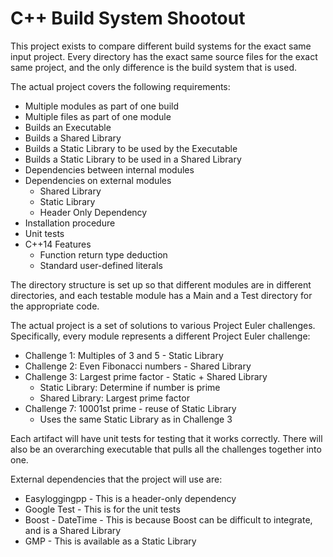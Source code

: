 # C++ Build System Shootout

This project exists to compare different build systems for the exact same input project. Every directory has the exact same source files for the exact same project, and the only difference is the build system that is used.

The actual project covers the following requirements:
* Multiple modules as part of one build
* Multiple files as part of one module
* Builds an Executable
* Builds a Shared Library
* Builds a Static Library to be used by the Executable
* Builds a Static Library to be used in a Shared Library
* Dependencies between internal modules
* Dependencies on external modules
  * Shared Library
  * Static Library
  * Header Only Dependency
* Installation procedure
* Unit tests
* C++14 Features
  * Function return type deduction
  * Standard user-defined literals

The directory structure is set up so that different modules are in different directories, and each testable module has a Main and a Test directory for the appropriate code.

The actual project is a set of solutions to various Project Euler challenges. Specifically, every module represents a different Project Euler challenge:
* Challenge 1: Multiples of 3 and 5 - Static Library
* Challenge 2: Even Fibonacci numbers - Shared Library
* Challenge 3: Largest prime factor - Static + Shared Library
  * Static Library: Determine if number is prime
  * Shared Library: Largest prime factor
* Challenge 7: 10001st prime - reuse of Static Library
  * Uses the same Static Library as in Challenge 3

Each artifact will have unit tests for testing that it works correctly. There will also be an overarching executable that pulls all the challenges together into one.

External dependencies that the project will use are:
* Easyloggingpp - This is a header-only dependency
* Google Test - This is for the unit tests
* Boost - DateTime - This is because Boost can be difficult to integrate, and is a Shared Library
* GMP - This is available as a Static Library
